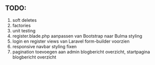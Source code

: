 ## TODO:

1. soft deletes
2. factories
3. unit testing
4. register.blade.php aanpassen van Bootstrap naar Bulma styling
5. login en register views van Laravel form-builder voorzien
6. responsive navbar styling fixen
7. pagination toevoegen aan admin blogbericht overzicht, startpagina blogbericht overzicht
